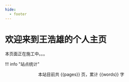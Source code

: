 ```yaml
---
hide:
  - footer
---
```


# 欢迎来到王浩雄的个人主页

本页面正在施工中。。。

!!! info "站点统计"
    <center>
    本站目前共 {{pages}} 页，累计 {{words}} 字
    </center>

